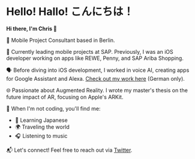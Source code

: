 # Hello! Hallo! こんにちは！
**Hi there, I'm Chris 👋**

📍 Mobile Project Consultant based in Berlin.

💼 Currently leading mobile projects at SAP. Previously, I was an iOS developer working on apps like REWE, Penny, and SAP Ariba Shopping.

🗣 Before diving into iOS development, I worked in voice AI, creating apps for Google Assistant and Alexa. [Check out my work here](https://www.youtube.com/watch?v=iUjKNkITuyE) (German only).

🌐 Passionate about Augmented Reality. I wrote my master's thesis on the future impact of AR, focusing on Apple's ARKit.

🎌 When I'm not coding, you'll find me:
- 🔣 Learning Japanese
- 🌍 Traveling the world
- 🎧 Listening to music

📬 Let's connect! Feel free to reach out via [Twitter](https://twitter.com/cteyson).
